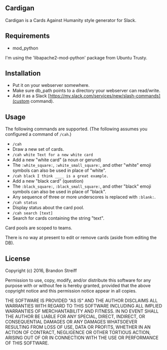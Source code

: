 ## Cardigan

Cardigan is a Cards Against Humanity style generator for Slack.

## Requirements

- mod_python

I'm using the 'libapache2-mod-python' package from Ubuntu Trusty.

## Installation

- Put it on your webserver somewhere.
- Make sure db_path points to a directory your webserver can read/write.
- Add it as a Slack [https://my.slack.com/services/new/slash-commands](custom command).

## Usage

The following commands are supported. (The following assumes you configured a command of `/cah`.)

- `/cah`
 - Draw a new set of cards.
- `/cah white Text for a new white card`
 - Add a new "white card" (a noun or gerund)
 - The `:white_square:`, `:white_small_square:`, and other "white" emoji symbols can also be used in place of "white".
- `/cah black I think ____ is a great example.`
 - Add a new "black card" (question)
 - The `:black_square:`, `:black_small_square:`, and other "black" emoji symbols can also be used in place of "black".
 - Any sequence of three or more underscores is replaced with `:blank:`.
- `/cah status`
 - Display status about the card pool.
- `/cah search [text]`
 - Search for cards containing the string "text".

Card pools are scoped to teams.

There is no way at present to edit or remove cards (aside from editing the DB).

## License

Copyright (c) 2016, Brandon Streiff

Permission to use, copy, modify, and/or distribute this software for
any purpose with or without fee is hereby granted, provided that the
above copyright notice and this permission notice appear in all copies.

THE SOFTWARE IS PROVIDED "AS IS" AND THE AUTHOR DISCLAIMS ALL
WARRANTIES WITH REGARD TO THIS SOFTWARE INCLUDING ALL IMPLIED
WARRANTIES OF MERCHANTABILITY AND FITNESS. IN NO EVENT SHALL THE AUTHOR
BE LIABLE FOR ANY SPECIAL, DIRECT, INDIRECT, OR CONSEQUENTIAL DAMAGES
OR ANY DAMAGES WHATSOEVER RESULTING FROM LOSS OF USE, DATA OR PROFITS,
WHETHER IN AN ACTION OF CONTRACT, NEGLIGENCE OR OTHER TORTIOUS ACTION,
ARISING OUT OF OR IN CONNECTION WITH THE USE OR PERFORMANCE OF THIS
SOFTWARE.
